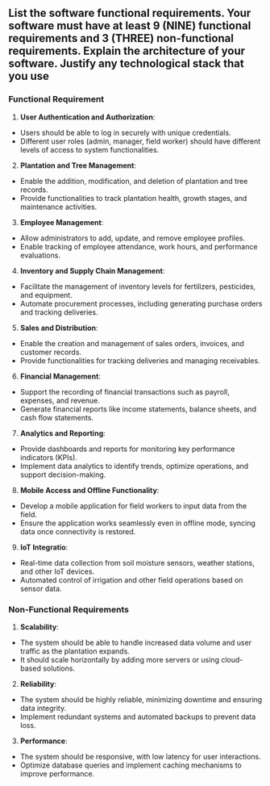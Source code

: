 ## List the software functional requirements. Your software must have at least 9 (NINE) functional requirements and 3 (THREE) non-functional requirements. Explain the architecture of your software. Justify any technological stack that you use

### Functional Requirement
1.	**User Authentication and Authorization**:
*	Users should be able to log in securely with unique credentials.
*	Different user roles (admin, manager, field worker) should have different levels of access to system functionalities.

2.	**Plantation and Tree Management**:
*	Enable the addition, modification, and deletion of plantation and tree records.
*	Provide functionalities to track plantation health, growth stages, and maintenance activities.

3.	**Employee Management**:
*	Allow administrators to add, update, and remove employee profiles.
*	Enable tracking of employee attendance, work hours, and performance evaluations.

4.	**Inventory and Supply Chain Management**:
*	Facilitate the management of inventory levels for fertilizers, pesticides, and equipment.
*	Automate procurement processes, including generating purchase orders and tracking deliveries.

5.	**Sales and Distribution**:
*	Enable the creation and management of sales orders, invoices, and customer records.
*	Provide functionalities for tracking deliveries and managing receivables.

6.	**Financial Management**:
*	Support the recording of financial transactions such as payroll, expenses, and revenue.
*	Generate financial reports like income statements, balance sheets, and cash flow statements.

7.	**Analytics and Reporting**:
*	Provide dashboards and reports for monitoring key performance indicators (KPIs).
*	Implement data analytics to identify trends, optimize operations, and support decision-making.

8.	**Mobile Access and Offline Functionality**:
*	Develop a mobile application for field workers to input data from the field.
*	Ensure the application works seamlessly even in offline mode, syncing data once connectivity is restored.

9.	**IoT Integratio**:
*	Real-time data collection from soil moisture sensors, weather stations, and other IoT devices.
*	Automated control of irrigation and other field operations based on sensor data.

### Non-Functional Requirements
1.	**Scalability**:
*	The system should be able to handle increased data volume and user traffic as the plantation expands.
*	It should scale horizontally by adding more servers or using cloud-based solutions.

2.	**Reliability**:
*	The system should be highly reliable, minimizing downtime and ensuring data integrity.
*	Implement redundant systems and automated backups to prevent data loss.

3.	**Performance**:
*	The system should be responsive, with low latency for user interactions.
*	Optimize database queries and implement caching mechanisms to improve performance.
